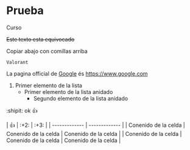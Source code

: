 # Prueba
Curso

~~Este texto esta equivocado~~

Copiar abajo con comillas arriba
```
Valorant
```
La pagina official de [Google](https://www.google.com) és https://www.google.com
1.  Primer elemento de la lista
    - Primer elemento de la lista anidado
       - Segundo elemento de la lista anidado

:shipit: ok :+1:

| :+1: | :+2: | :+3: |
| ------------- | ------------- |
| Conenido de la celda | Conenido de la celda | Conenido de la celda |
| Conenido de la celda | Conenido de la celda | Conenido de la celda |
